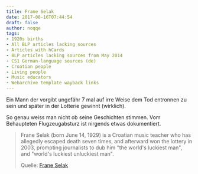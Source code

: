 ```yaml
---
title: Frane Selak
date: 2017-08-16T07:44:54
draft: false
author: noqqe
tags:
- 1920s births
- All BLP articles lacking sources
- Articles with hCards
- BLP articles lacking sources from May 2014
- CS1 German-language sources (de)
- Croatian people
- Living people
- Music educators
- Webarchive template wayback links
---
```


Ein Mann der vorgibt ungefähr 7 mal auf irre Weise dem Tod entronnen zu
sein und später in der Lotterie gewinnt (wirklich).

So genau weiss man nicht ob seine Geschichten stimmen. Vom Behaupteten
Flugzeugabsturz ist nirgends etwas dokumentiert.

> Frane Selak (born June 14, 1929) is a Croatian music teacher who has allegedly
> escaped death seven times, and afterward won the lottery in 2003, prompting
> journalists to dub him "the world's luckiest man", and "world's luckiest
> unluckiest man".
>
> Quelle: [Frane Selak](https://en.wikipedia.org/wiki/Frane_Selak)
